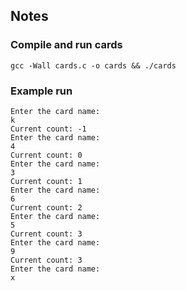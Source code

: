 ## Notes

### Compile and run cards
```
gcc -Wall cards.c -o cards && ./cards
```

### Example run
```
Enter the card name:
k
Current count: -1
Enter the card name:
4
Current count: 0
Enter the card name:
3
Current count: 1
Enter the card name:
6
Current count: 2
Enter the card name:
5
Current count: 3
Enter the card name:
9
Current count: 3
Enter the card name:
x
```